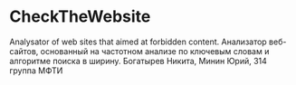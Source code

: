 # CheckTheWebsite
Analysator of web sites that aimed at forbidden content.
Анализатор веб-сайтов, основанный на частотном анализе по ключевым словам и алгоритме поиска в ширину.
Богатырев Никита, Минин Юрий, 314 группа МФТИ
